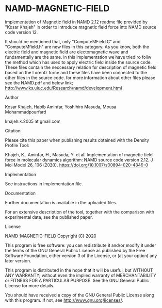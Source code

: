 # NAMD-MAGNETIC-FIELD
implementation of Magnetic field in NAMD 2.12
readme file provided by "Kosar Khajeh" in order to introduce magnetic field force into NAMD source code version 12.


It should be mentioned that, only "ComputeMField.C" and "ComputeMfield.h" are new files in this category. As you know, both the electric field and magnetic field are electomagnetic wave 
and fundamentally are the same. In this implementation we have tried ro follw the method which has used to apply electric field inside the source code.
 These files contain the neccessary relation for description of magnetic field based on the Lorentz force and these files have been connected to the other files in the source code.
 for more information about other files please see the NAMD.pdf and below link;
 http://www.ks.uiuc.edu/Research/namd/development.html


Author

Kosar Khajeh, 
Habib Aminfar, 
Yoshihiro Masuda, 
Mousa Mohammadpourfard 

khajeh.k.2005 at gmail.com

Citation

Please cite this paper when publishing results obtained with the Density Profile Tool:

Khajeh, K., Aminfar, H., Masuda, Y. et al. Implementation of magnetic field force in molecular dynamics
algorithm: NAMD source code version 2.12. J Mol Model 26, 106 (2020). https://doi.org/10.1007/s00894-020-4349-0

Implementation

See instructions in Implementation file.

Documentation

Further documentation is available in the uploaded files.

For an extensive description of the tool, together with the comparison with experimental data, see the published paper.

License

NAMD-MAGNETIC-FIELD Copyright (C) 2020

This program is free software: you can redistribute it and/or modify it under the terms of the GNU General Public License as published by the Free Software Foundation, either version 3 of the License, or (at your option) any later version.

This program is distributed in the hope that it will be useful, but WITHOUT ANY WARRANTY; without even the implied warranty of MERCHANTABILITY or FITNESS FOR A PARTICULAR PURPOSE. See the GNU General Public License for more details.

You should have received a copy of the GNU General Public License along with this program. If not, see http://www.gnu.org/licenses/.



